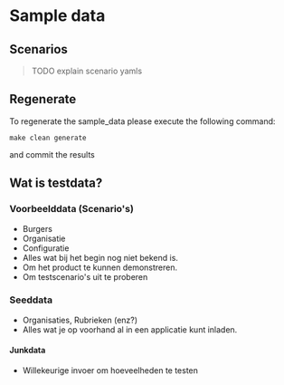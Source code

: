 # Sample data

## Scenarios

> TODO explain scenario yamls

## Regenerate

To regenerate the sample_data please execute the following command:

```shell
make clean generate
```

and commit the results


## Wat is testdata?

### Voorbeelddata (Scenario's)
* Burgers
* Organisatie
* Configuratie
* Alles wat bij het begin nog niet bekend is.
* Om het product te kunnen demonstreren.
* Om testscenario's uit te proberen

### Seeddata
* Organisaties, Rubrieken (enz?)
* Alles wat je op voorhand al in een applicatie kunt inladen.

#### Junkdata
* Willekeurige invoer om hoeveelheden te testen
